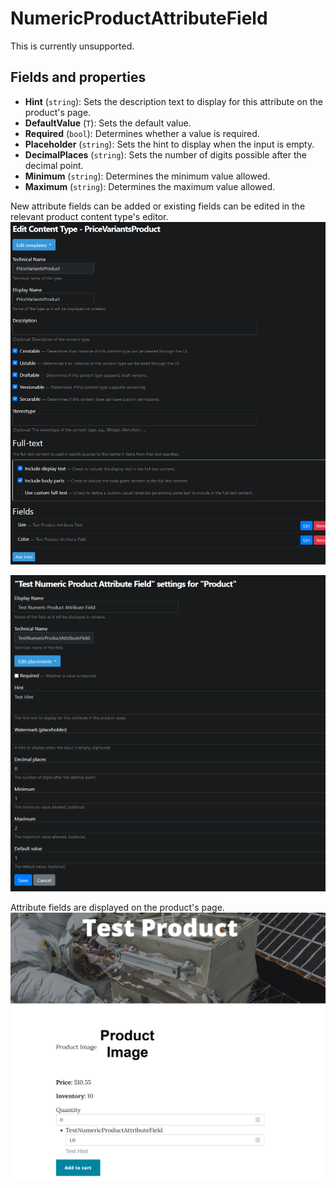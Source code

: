 # NumericProductAttributeField

This is currently unsupported.

## Fields and properties
- **Hint** (`string`): Sets the description text to display for this attribute on the product's page.
- **DefaultValue** (`T`): Sets the default value.
- **Required** (`bool`): Determines whether a value is required.
- **Placeholder** (`string`): Sets the hint to display when the input is empty.
- **DecimalPlaces** (`string`): Sets the number of digits possible after the decimal point.
- **Minimum** (`string`): Determines the minimum value allowed.
- **Maximum** (`string`): Determines the maximum value allowed.

New attribute fields can be added or existing fields can be edited in the relevant product content type's editor.
![image](../assets/images/numeric-product-attribute/content-type-editor-example.png)

![image](../assets/images/numeric-product-attribute/attribute-field-editor-example.png)

Attribute fields are displayed on the product's page.
![image](../assets/images/numeric-product-attribute/attribute-field-display-example.png)
